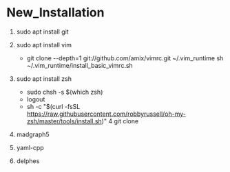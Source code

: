 # New_Installation


1. sudo apt install git 
2. sudo apt install vim 
   - git clone --depth=1 git://github.com/amix/vimrc.git ~/.vim_runtime
     sh ~/.vim_runtime/install_basic_vimrc.sh
3. sudo apt install zsh
   - sudo chsh -s $(which zsh)
   - logout 
   - sh -c "$(curl -fsSL https://raw.githubusercontent.com/robbyrussell/oh-my-zsh/master/tools/install.sh)"
4 git clone 


5. madgraph5
6. yaml-cpp
7. delphes
 


